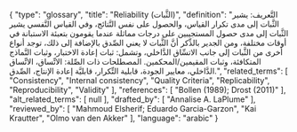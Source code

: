 {
    "type": "glossary",
    "title": "Reliability (الثَّبات)",
    "definition": "التَّعريف: يشير الثَّبات إلى مدى تكرار القياس، والحصول على نفس النَّتائج، وفي القياس النَّفسي يشير الثَّبات إلى مدى حصول المستجيبين على درجات مماثلة عندما يقومون بتعبئة الاستبانة في أوقات مختلفة، ومن الجدير بالذِّكر أنَّ الثَّبات لا يعني الصِّدق بالإضافة إلى ذلك، توجد أنواع أخرى من الثَّبات إلى جانب الاتسِّاق الدَّاخلي، وتشمل: ثبات إعادة الاختبار، وثبات النَّماذج المتكافئة، وثبات المقيمين/المحكمين.  المصطلحات ذات الصِّلة: الاتِّساق، الاتِّساق الدَّاخلي، معايير الجودة، قابلية التِّكرار، قابليَّة إعادة الإنتاج، الصِّدق.",
    "related_terms": [
        "Consistency",
        "Internal consistency",
        "Quality Criteria",
        "Replicability",
        "Reproducibility",
        "Validity"
    ],
    "references": [
        "Bollen (1989); Drost (2011)"
    ],
    "alt_related_terms": [
        null
    ],
    "drafted_by": [
        "Annalise A. LaPlume"
    ],
    "reviewed_by": [
        "Mahmoud Elsherif; Eduardo Garcia-Garzon",
        "Kai Krautter",
        "Olmo van den Akker"
    ],
    "language": "arabic"
}